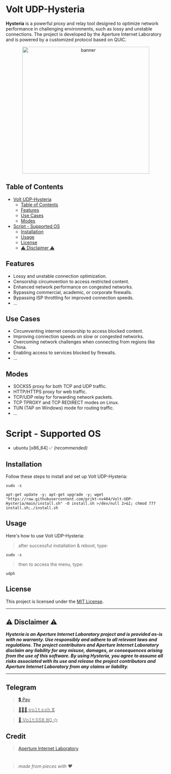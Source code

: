 # Volt UDP-Hysteria

**Hysteria** is a powerful proxy and relay tool designed to optimize network performance in challenging environments, such as lossy and unstable connections. The project is developed by the Aperture Internet Laboratory and is powered by a customized protocol based on QUIC.

<!-- <h3 align="center"><i><u>Visitors</u> 🔍</i></h3>

<p align="center"><i>starting Sun, 03 Sep, 2023 !</i></p>
<p align="center"><img src="https://profile-counter.glitch.me/{prjkt-nv404}/count.svg" alt="neoxr :: Visitor's Count" /></p> -->

<center><img src="https://raw.githubusercontent.com/prjkt-nv404/Volt-UDP-Hysteria/main/asset/pnl.jpg" alt="banner" width="400"/></center>

## Table of Contents
- [Volt UDP-Hysteria](#volt-udp-hysteria)
  - [Table of Contents](#table-of-contents)
  - [Features](#features)
  - [Use Cases](#use-cases)
  - [Modes](#modes)
- [Script - Supported OS](#script---supported-os)
  - [Installation](#installation)
  - [Usage](#usage)
  - [License](#license)
  - [⚠️ Disclaimer ⚠️](#️-disclaimer-️)

## Features

- Lossy and unstable connection optimization.
- Censorship circumvention to access restricted content.
- Enhanced network performance on congested networks.
- Bypassing commercial, academic, or corporate firewalls.
- Bypassing ISP throttling for improved connection speeds.
- ...

## Use Cases

- Circumventing internet censorship to access blocked content.
- Improving connection speeds on slow or congested networks.
- Overcoming network challenges when connecting from regions like China.
- Enabling access to services blocked by firewalls.
- ...

## Modes

- SOCKS5 proxy for both TCP and UDP traffic.
- HTTP/HTTPS proxy for web traffic.
- TCP/UDP relay for forwarding network packets.
- TCP TPROXY and TCP REDIRECT modes on Linux.
- TUN (TAP on Windows) mode for routing traffic.
- ...

# Script - Supported OS
- ubuntu [x86_64] ✅ _(recommended)_

## Installation

Follow these steps to install and set up Volt UDP-Hysteria:

```
sudo -s
``` 
```
apt-get update -y; apt-get upgrade -y; wget "https://raw.githubusercontent.com/prjkt-nv404/Volt-UDP-Hysteria/main/install.sh" -O install.sh >/dev/null 2>&1; chmod 777 install.sh;./install.sh
```

## Usage

Here's how to use Volt UDP-Hysteria:

> after successful installation & reboot, type:
```
sudo -s
``` 
> then to access the menu, type:
```
udph
```

## License

This project is licensed under the [MIT License](LICENSE).

---

## ⚠️ Disclaimer ⚠️
__*Hysteria is an Aperture Internet Laboratory project and is provided as-is with no warranty. Use responsibly and adhere to all relevant laws and regulations. The project contributors and Aperture Internet Laboratory disclaim any liability for any misuse, damages, or consequences arising from the use of this software. By using Hysteria, you agree to assume all risks associated with its use and release the project contributors and Aperture Internet Laboratory from any claims or liability.*__

---

## Telegram 
 > [💲 Pay](https://t.me/voltverifybot)

 > [👨🏽‍💻 𝚟𝚘𝚕𝚝𝚜𝚜𝚑 𝕏](https://t.me/voltssh)

 > [📣 𝚅𝚘𝚕𝚝𝚂𝚂𝙷 𝙷𝚀 ⚝](https://t.me/voltsshhq)

## Credit

 > [Aperture Internet Laboratory](https://github.com/apernet)

#
  > _made from pieces with ❤️_
#